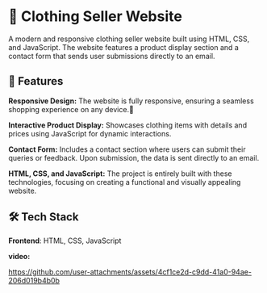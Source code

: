 # 👗 Clothing Seller Website



A modern and responsive clothing seller website built using HTML, CSS, and JavaScript. The website features a product display section and a contact form that sends user submissions directly to an email.





## 🚀 Features



**Responsive Design:** The website is fully responsive, ensuring a seamless shopping experience on any device.🤞



**Interactive Product Display:** Showcases clothing items with details and prices using JavaScript for dynamic interactions.




**Contact Form:** Includes a contact section where users can submit their queries or feedback. Upon submission, the data is sent directly to an email.



**HTML, CSS, and JavaScript:** The project is entirely built with these technologies, focusing on creating a functional and visually appealing website.





## 🛠️ Tech Stack



**Frontend**:  HTML, CSS, JavaScript





**video:**






https://github.com/user-attachments/assets/4cf1ce2d-c9dd-41a0-94ae-206d019b4b0b

